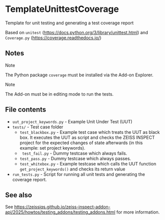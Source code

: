# TemplateUnittestCoverage

Template for unit testing and generating a test coverage report

Based on `unitest` (https://docs.python.org/3/library/unittest.html) and `Coverage.py` (https://coverage.readthedocs.io/)

## Notes

> [!NOTE]
> The Python package `coverage` must be installed via the Add-on Explorer. 

> [!NOTE]
> The Add-on must be in editing mode to run the tests.


## File contents
- `uut_project_keywords.py` - Example Unit Under Test (UUT)
- `tests/` - Test case folder
   - `test_blackbox.py` - Example test case which treats the UUT as black box. It executes the UUT as script and checks the ZEISS INSPECT project for the expected changes of state afterwards (in this example: set project keywords).
   - ` test_fail.py` - Dummy testcase which always fails.
   - `test_pass.py` - Dummy testcase which always passes.
   - `test_whitebox.py` - Example testcase which calls the UUT function `get_project_keywords()` and checks its return value
- `run_tests.py` - Script for running all unit tests and generating the coverage report.

## See also

See https://zeissiqs.github.io/zeiss-inspect-addon-api/2025/howtos/testing_addons/testing_addons.html for more information.
